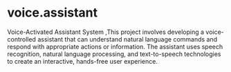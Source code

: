 # voice.assistant
Voice-Activated Assistant System ,This project involves developing a voice-controlled assistant that can understand natural language commands and respond with appropriate actions or information. The assistant uses speech recognition, natural language processing, and text-to-speech technologies to create an interactive, hands-free user experience.
